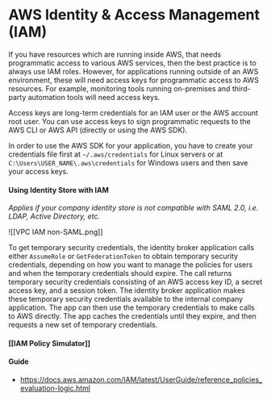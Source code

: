 # AWS Identity & Access Management (IAM)

If you have resources which are running inside AWS, that needs programmatic access to various AWS services, then the best practice is to always use IAM roles. However, for applications running outside of an AWS environment, these will need access keys for programmatic access to AWS resources. For example, monitoring tools running on-premises and third-party automation tools will need access keys.

Access keys are long-term credentials for an IAM user or the AWS account root user. You can use access keys to sign programmatic requests to the AWS CLI or AWS API (directly or using the AWS SDK).


In order to use the AWS SDK for your application, you have to create your credentials file first at `~/.aws/credentials` for Linux servers or at `C:\Users\USER_NAME\.aws\credentials` for Windows users and then save your access keys.

#### Using Identity Store with IAM
*Applies if your company identity store is not compatible with SAML 2.0, i.e. LDAP, Active Directory, etc.*

![[VPC IAM non-SAML.png]]

To get temporary security credentials, the identity broker application calls either `AssumeRole` or `GetFederationToken` to obtain temporary security credentials, depending on how you want to manage the policies for users and when the temporary credentials should expire. The call returns temporary security credentials consisting of an AWS access key ID, a secret access key, and a session token. The identity broker application makes these temporary security credentials available to the internal company application. The app can then use the temporary credentials to make calls to AWS directly. The app caches the credentials until they expire, and then requests a new set of temporary credentials.

#### [[IAM Policy Simulator]]

#### Guide

- https://docs.aws.amazon.com/IAM/latest/UserGuide/reference_policies_evaluation-logic.html